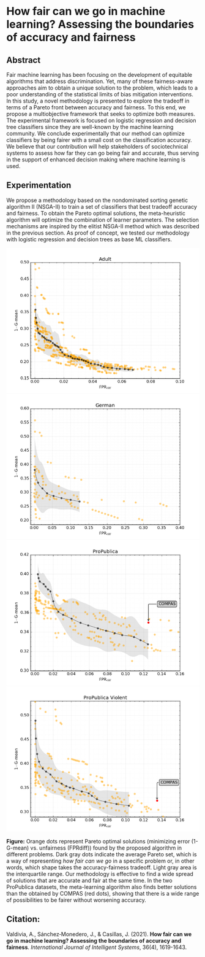 # How fair can we go in machine learning? Assessing the boundaries of accuracy and fairness 

## Abstract

Fair machine learning has been focusing on the development of equitable algorithms that address discrimination. Yet, many of these fairness-aware approaches aim to obtain a unique solution to the problem, which leads to a poor understanding of the statistical limits of bias mitigation interventions. In this study, a novel methodology is presented to explore the tradeoff in terms of a Pareto front between accuracy and fairness. To this end, we propose a multiobjective framework that seeks to optimize both measures. The experimental framework is focused on logistic regression and decision tree classifiers since they are well-known by the machine learning community. We conclude experimentally that our method can optimize classifiers by being fairer with a small cost on the classification accuracy. We believe that our contribution will help stakeholders of sociotechnical systems to assess how far they can go being fair and accurate, thus serving in the support of enhanced decision making where machine learning is used.

## Experimentation

We propose a methodology based on the nondominated sorting genetic algorithm II (NSGA-II) to train a set of classifiers that best tradeoff accuracy and fairness. To obtain the Pareto optimal solutions, the meta-heuristic algorithm will optimize the combination of learner parameters. The selection mechanisms are inspired by the elitist NSGA-II method which was described in the previous section. As proof of concept, we tested our methodology with logistic regression and decision trees as base ML classifiers. 

![pareto_frontier_adult](pictures/pareto_frontier_adult.png)
![pareto_frontier_german](pictures/pareto_frontier_german.png)
![pareto_frontier_propublica](pictures/pareto_frontier_propublica.png)
![pareto_frontier_propublica_violent](pictures/pareto_frontier_propublica_violent.png)

**Figure:** Orange dots represent Pareto optimal solutions (minimizing error (1-G-mean) vs. unfairness (FPRdiff)) found by the proposed algorithm in different problems. Dark gray dots indicate the average Pareto set, which is a way of representing *how fair can we go* in a specific problem or, in other words, which shape takes the accuracy-fairness tradeoff. Light gray area is the interquartile range. Our methodology is effective to find a wide spread of solutions that are accurate and fair at the same time. In the two ProPublica datasets, the meta-learning algorithm also finds better solutions than the obtained by COMPAS (red dots), showing that there is a wide range of possibilities to be fairer without worsening accuracy.


## Citation:

Valdivia, A., Sánchez‐Monedero, J., & Casillas, J. (2021). **How fair can we go in machine learning? Assessing the boundaries of accuracy and fairness**. *International Journal of Intelligent Systems*, 36(4), 1619-1643.
